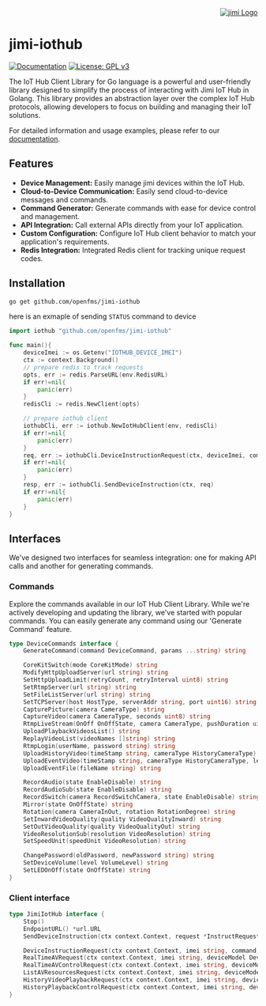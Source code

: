 <div align="right">
    <a href="https://www.jimilab.com/">
        <img src="https://www.jimilab.com/wp-content/uploads/2022/09/logo.png" alt="jimi Logo">
    </a>
</div>

# jimi-iothub
[![Documentation](https://img.shields.io/badge/Documentation-Read%20Now-blue.svg)](https://docs.jimicloud.com/)
[![License: GPL v3](https://img.shields.io/badge/License-GPLv3-blue.svg)](https://www.gnu.org/licenses/gpl-3.0)


The IoT Hub Client Library for Go language is a powerful and user-friendly library designed to simplify the process of interacting with Jimi IoT Hub in Golang. This library provides an abstraction layer over the complex IoT Hub protocols, allowing developers to focus on building and managing their IoT solutions.

For detailed information and usage examples, please refer to our [documentation](https://docs.jimicloud.com/).

## Features
- **Device Management:** Easily manage jimi devices within the IoT Hub.
- **Cloud-to-Device Communication:** Easily send cloud-to-device messages and commands.
- **Command Generator:** Generate commands with ease for device control and management.
- **API Integration:** Call external APIs directly from your IoT application.
- **Custom Configuration:** Configure IoT Hub client behavior to match your application's requirements.
- **Redis Integration:** Integrated Redis client for tracking unique request codes.

## Installation
```bash
go get github.com/openfms/jimi-iothub
```
here is an exmaple of sending `STATUS` command to device
```go
import iothub "github.com/openfms/jimi-iothub"

func main(){
    deviceImei := os.Getenv("IOTHUB_DEVICE_IMEI")
    ctx := context.Background()
    // prepare redis to track requests
	opts, err := redis.ParseURL(env.RedisURL)
	if err!=nil{
        panic(err)
    }
	redisCli := redis.NewClient(opts) 

    // prepare iothub client
	iothubCli, err := iothub.NewIotHubClient(env, redisCli)
	if err!=nil{
        panic(err)
    }
	req, err := iothubCli.DeviceInstructionRequest(ctx, deviceImei, commands.GenerateCommand(commands.STATUS))
	if err!=nil{
        panic(err)
    }
	resp, err := iothubCli.SendDeviceInstruction(ctx, req)
    if err!=nil{
        panic(err)
    }
}

```
## Interfaces
We've designed two interfaces for seamless integration: one for making API calls and another for generating commands.

### Commands
Explore the commands available in our IoT Hub Client Library. While we're actively developing and updating the library, we've started with popular commands. You can easily generate any command using our 'Generate Command' feature. 

```Go
type DeviceCommands interface {
    GenerateCommand(command DeviceCommand, params ...string) string

    CoreKitSwitch(mode CoreKitMode) string
    ModifyHttpUploadServer(url string) string
    SetHttpUploadLimit(retryCount, retryInterval uint8) string
    SetRtmpServer(url string) string
    SetFileListServer(url string) string
    SetTCPServer(host HostType, serverAddr string, port uint16) string
    CapturePicture(camera CameraType) string
    CaptureVideo(camera CameraType, seconds uint8) string
    RtmpLiveStream(OnOff OnOffState, camera CameraType, pushDuration uint8) string
    UploadPlaybackVideosList() string
    ReplayVideoList(videoNames []string) string
    RtmpLogin(userName, password string) string
    UploadHistoryVideo(timeStamp string, cameraType HistoryCameraType) string
    UploadEventVideo(timeStamp string, cameraType HistoryCameraType, lengthSecond uint8) string
    UploadEventFile(fileName string) string

    RecordAudio(state EnableDisable) string
    RecordAudioSub(state EnableDisable) string
    RecordSwitch(camera RecordSwitchCamera, state EnableDisable) string
    Mirror(state OnOffState) string
    Rotation(camera CameraInOut, rotation RotationDegree) string
    SetInwardVideoQuality(quality VideoQualityInward) string
    SetOutVideoQuality(quality VideoQualityOut) string
    VideoResolutionSub(resolution VideoResolution) string
    SetSpeedUnit(speedUnit VideoResolution) string

    ChangePassword(oldPassword, newPassword string) string
    SetDeviceVolume(level VolumeLevel) string
    SetLEDOnOff(state OnOffState) string
}
```

### Client interface

```Go
type JimiIotHub interface {
    Stop()
    EndpointURL() *url.URL
    SendDeviceInstruction(ctx context.Context, request *InstructRequest) (*Response, error)

    DeviceInstructionRequest(ctx context.Context, imei string, command string) (*InstructRequest, error)
    RealTimeAVRequest(ctx context.Context, imei string, deviceModel DeviceModel, cmdContent *RealTimeCmdContent) (*InstructRequest, error)
    RealTimeAVControlRequest(ctx context.Context, imei string, deviceModel DeviceModel, cmdContent *RealTimeControlCmdContent) (*InstructRequest, error)
    ListAVResourcesRequest(ctx context.Context, imei string, deviceModel DeviceModel, cmdContent *AVResourceListCmdContent) (*InstructRequest, error)
    HistoryVideoPlaybackRequest(ctx context.Context, imei string, deviceModel DeviceModel, cmdContent *PlaybackCmdContent) (*InstructRequest, error)
    HistoryPlaybackControlRequest(ctx context.Context, imei string, deviceModel DeviceModel, cmdContent *PlaybackControlCmdContent) (*InstructRequest, error)
}

```